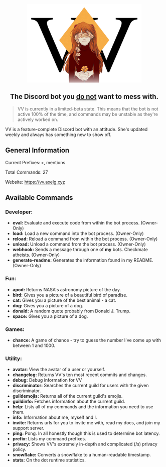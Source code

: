<div align="center">
    <img src="./assets/image/VV Logo.png" height=250px />
    <h2>The Discord bot you <u>do not</u> want to mess with.</h2>
</div>

> VV is currently in a limited-beta state. This means that the bot is not active 100% of the time, and commands may be unstable as they're actively worked on.

VV is a feature-complete Discord bot with an attitude. She's updated weekly and always has something new to show off.

<!--This will be automagically generated by the bot-->

## General Information

Current Prefixes: `>`, mentions

Total Commands: 27

Website: https://vv.axelg.xyz

## Available Commands

### Developer:

* **eval:** Evaluate and execute code from within the bot process. (Owner-Only)
* **load:** Load a new command into the bot process. (Owner-Only)
* **reload:** Reload a command from within the bot process. (Owner-Only)
* **unload:** Unload a command from the bot process. (Owner-Only)
* **webhook:** Sends a message through one of **my** bots. Checkmate atheists. (Owner-Only)
* **generate-readme:** Generates the information found in my README. (Owner-Only)

### Fun:

* **apod:** Returns NASA's astronomy picture of the day.
* **bird:** Gives you a picture of a beautiful bird of paradise.
* **cat:** Gives you a picture of the best animal - a cat.
* **dog:** Gives you a picture of a dog.
* **donald:** A random quote probably from Donald J. Trump.
* **space:** Gives you a picture of a dog.

### Games:

* **chance:** A game of chance - try to guess the number I've come up with between 1 and 1000.

### Utility:

* **avatar:** View the avatar of a user or yourself.
* **changelog:** Returns VV's ten most recent commits and changes.
* **debug:** Debug information for VV
* **discriminator:** Searches the current guild for users with the given discriminator.
* **guildemojis:** Returns all of the current guild's emojis.
* **guildinfo:** Fetches information about the current guild.
* **help:** Lists all of my commands and the information you need to use them.
* **info:** Information about me, myself and I.
* **invite:** Returns urls for you to invite me with, read my docs, and join my support server.
* **ping:** Pong. In all honestly though this is used to determine bot latency.
* **prefix:** Lists my command prefixes.
* **privacy:** Shows VV's extremely in-depth and complicated (/s) privacy policy.
* **snowflake:** Converts a snowflake to a human-readable timestamp.
* **stats:** On the dot runtime statistics.